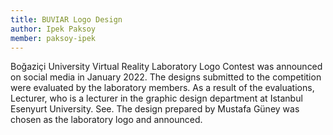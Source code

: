 ```yaml
---
title: BUVIAR Logo Design
author: Ipek Paksoy
member: paksoy-ipek
---
```


Boğaziçi University Virtual Reality Laboratory Logo Contest was announced on social media in January 2022.
The designs submitted to the competition were evaluated by the laboratory members. As a result of the evaluations,
Lecturer, who is a lecturer in the graphic design department at Istanbul Esenyurt University.
See. The design prepared by Mustafa Güney was chosen as the laboratory logo and announced.


